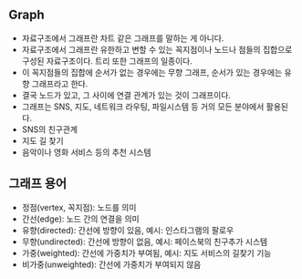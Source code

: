 ## Graph

- 자료구조에서 그래프란 차트 같은 그래프를 말하는 게 아니다.
- 자료구조에서 그래프란 유한하고 변할 수 있는 꼭지점이나 노드나 점들의 집합으로 구성된 자료구조이다. 트리 또한 그래프의 일종이다.
- 이 꼭지점들의 집합에 순서가 없는 경우에는 무향 그래프, 순서가 있는 경우에는 유향 그래프라고 한다.
- 결국 노드가 있고, 그 사이에 연결 관계가 있는 것이 그래프이다.
- 그래프는 SNS, 지도, 네트워크 라우팅, 파일시스템 등 거의 모든 분야에서 활용된다.
- SNS의 친구관계
- 지도 길 찾기
- 음악이나 영화 서비스 등의 추천 시스템

## 그래프 용어

- 정점(vertex, 꼭지점): 노드를 의미
- 간선(edge): 노드 간의 연결을 의미
- 유향(directed): 간선에 방향이 있음, 예시: 인스타그램의 팔로우
- 무향(undirected): 간선에 방향이 없음, 예시: 페이스북의 친구추가 시스템
- 가중(weighted): 간선에 가중치가 부여됨, 예시: 지도 서비스의 길찾기 기능
- 비가중(unweighted): 간선에 가중치가 부여되지 않음